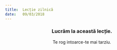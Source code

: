 ```yaml
---
title:  Lecție zilnică
date:   09/03/2018
---
```


### <center>Lucrăm la această lecție.</center>
<center>Te rog intoarce-te mai tarziu.</center>